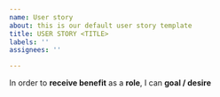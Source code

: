 ```yaml
---
name: User story
about: this is our default user story template
title: USER STORY <TITLE>
labels: ''
assignees: ''

---
```


In order to **receive benefit** as a **role**, I can **goal / desire**
